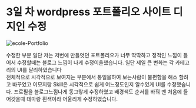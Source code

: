 <h1>3일 차 wordpress 포트폴리오 사이트 디지인 수정</h1>

![ecole-Portfolio](https://github.com/Korcp/ecole-project/assets/48702154/3b0ca899-e493-45be-9b2f-c0d82bfcde4e)
<br/>

수정한 부분
일단 저는 저번에 만들엇던 포트폴리오가 너무 딱딱하고 정적인 느낌이 들어서 수정할때는 블로그 느낌이 나게 수정이을했습니다.
일단 제일 큰 변화는 각 카테고리의 UI를 달리하였습니다  
전체적으로 시각적으로 보여지는 부분에서 통일을하여 보는사람이 불편함을 해소 할려고 바꾸었고
이모지랑 Skill은 시각적으로 쉽게 어느정도인지 알수있게 UI를 수정했습니다.
프로필을 블로그느낌나게 동그랗게 수정하였고 배경색도 순서를 바꿔 맨 처음에 들어갓을때 테마랑 흰색이라 어울리게 수정하였습니다.
